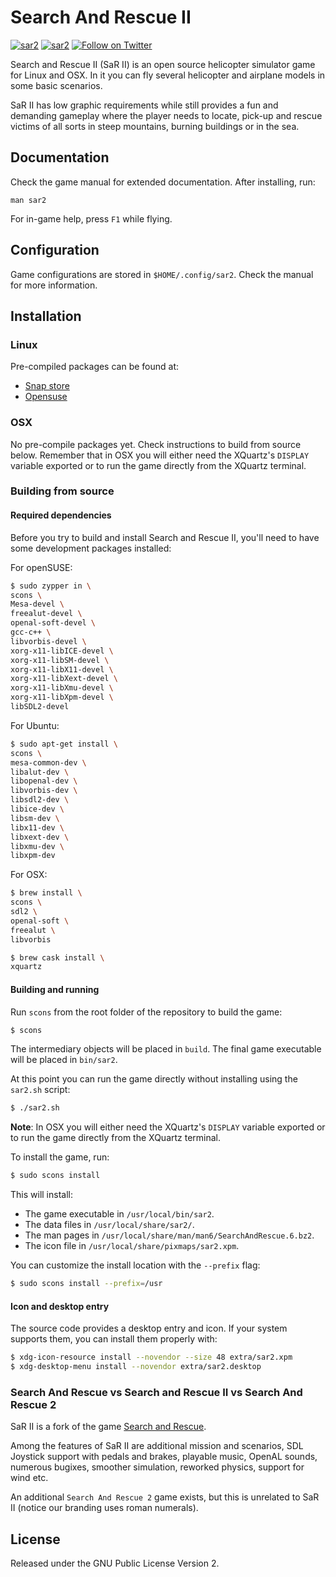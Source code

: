 # Search And Rescue II

[![sar2](https://snapcraft.io//sar2/badge.svg)](https://snapcraft.io/sar2)
[![sar2](https://snapcraft.io//sar2/trending.svg?name=0)](https://snapcraft.io/sar2)
[![Follow on Twitter](https://img.shields.io/twitter/follow/SaR_II_Game?style=social&logo=twitter)](https://twitter.com/intent/follow?screen_name=SaR_II_Game)


Search and Rescue II (SaR II) is an open source helicopter simulator game for Linux and
OSX. In it you can fly several helicopter and airplane models in some basic scenarios.

SaR II has low graphic requirements while still provides a fun and demanding
gameplay where the player needs to locate, pick-up and rescue victims of all
sorts in steep mountains, burning buildings or in the sea.

## Documentation

Check the game manual for extended documentation. After installing, run:

```
man sar2
```

For in-game help, press `F1` while flying.

## Configuration

Game configurations are stored in `$HOME/.config/sar2`. Check the manual for more information.


## Installation

### Linux

Pre-compiled packages can be found at:

* [Snap store](https://snapcraft.io/sar2)
* [Opensuse](https://software.opensuse.org/package/sar2)

### OSX

No pre-compile packages yet. Check instructions to build from source
below. Remember that in OSX you will either need the XQuartz's `DISPLAY`
variable exported or to run the game directly from the XQuartz terminal.

### Building from source

#### Required dependencies

Before you try to build and install Search and Rescue II, you'll need to have
some development packages installed:

For openSUSE:

```sh
$ sudo zypper in \
scons \
Mesa-devel \
freealut-devel \
openal-soft-devel \
gcc-c++ \
libvorbis-devel \
xorg-x11-libICE-devel \
xorg-x11-libSM-devel \
xorg-x11-libX11-devel \
xorg-x11-libXext-devel \
xorg-x11-libXmu-devel \
xorg-x11-libXpm-devel \
libSDL2-devel
```

For Ubuntu:

```sh
$ sudo apt-get install \
scons \
mesa-common-dev \
libalut-dev \
libopenal-dev \
libvorbis-dev \
libsdl2-dev \
libice-dev \
libsm-dev \
libx11-dev \
libxext-dev \
libxmu-dev \
libxpm-dev
```

For OSX:

```sh
$ brew install \
scons \
sdl2 \
openal-soft \
freealut \
libvorbis

$ brew cask install \
xquartz
```

#### Building and running

Run `scons` from the root folder of the repository to build the game:

```sh
$ scons
```

The intermediary objects will be placed in `build`. The final game executable will
be placed in `bin/sar2`.

At this point you can run the game directly without installing using the `sar2.sh` script:

```sh
$ ./sar2.sh
```

**Note**: In OSX you will either need the XQuartz's `DISPLAY` variable
  exported or to run the game directly from the XQuartz terminal.


To install the game, run:

```sh
$ sudo scons install
```

This will install:

* The game executable in `/usr/local/bin/sar2`.
* The data files in `/usr/local/share/sar2/`.
* The man pages in `/usr/local/share/man/man6/SearchAndRescue.6.bz2`.
* The icon file in `/usr/local/share/pixmaps/sar2.xpm`.

You can customize the install location with the `--prefix` flag:

```sh
$ sudo scons install --prefix=/usr
```

#### Icon and desktop entry

The source code provides a desktop entry and icon. If your system supports
them, you can install them properly with:

```sh
$ xdg-icon-resource install --novendor --size 48 extra/sar2.xpm
$ xdg-desktop-menu install --novendor extra/sar2.desktop
```

### Search And Rescue vs Search and Rescue II vs Search And Rescue 2

SaR II is a fork of the game [Search and Rescue](http://searchandrescue.sourceforge.net/).

Among the features of SaR II are additional mission and scenarios, SDL
Joystick support with pedals and brakes, playable music, OpenAL sounds,
numerous bugixes, smoother simulation, reworked physics, support for wind
etc.

An additional `Search And Rescue 2` game exists, but this is unrelated to SaR
II (notice our branding uses roman numerals).

## License

Released under the GNU Public License Version 2.
